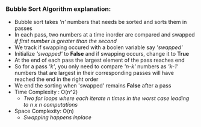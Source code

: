 ### Bubble Sort Algorithm explanation:
- Bubble sort takes *'n'* numbers that needs be sorted and sorts them in passes
- In each pass, two numbers at a time inorder are compared and swapped *if first number is greater than the second*
- We track if swapping occured with a boolen variable say *'swapped'*
- Initialize *'swapped'* to **False** and if swapping occurs, change it to **True**
- At the end of each pass the largest element of the pass reaches end
- So for a pass *'k'*, you only need to compare *'n-k'* numbers as *'k-1'* numbers that are largest in their corresponding passes will have reached the end in the right order
- We end the sorting when 'swapped' remains **False** after a pass
- Time Complexity : O(n^2) 
    - *Two for loops where each iterate n times in the worst case leading to n x n computations*
- Space Complexity: O(n)
    - *Swapping happens inplace*